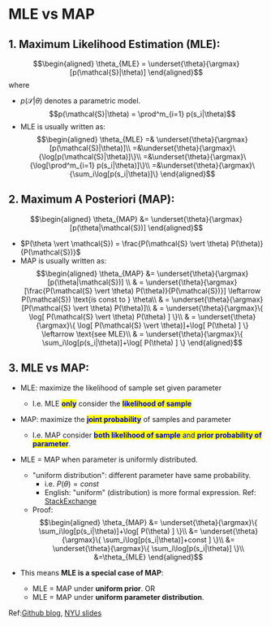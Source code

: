 # MLE vs MAP

## 1. Maximum Likelihood Estimation (MLE):
$$\begin{aligned}
\theta_{MLE} = \underset{\theta}{\argmax}[p(\mathcal{S}|\theta)]
\end{aligned}$$
where 
  - $p(\mathcal{S}|\theta)$ denotes a parametric model. 
  $$p(\mathcal{S}|\theta) = \prod^m_{i=1} p(s_i|\theta)$$
  - MLE is usually written as:
  $$\begin{aligned}
\theta_{MLE} =& \underset{\theta}{\argmax}[p(\mathcal{S}|\theta)]\\
=&\underset{\theta}{\argmax}\{\log[p(\mathcal{S}|\theta)]\}\\
=&\underset{\theta}{\argmax}\{\log[\prod^m_{i=1} p(s_i|\theta)]\}\\
=&\underset{\theta}{\argmax}\{\sum_i\log[p(s_i|\theta)]\}
\end{aligned}$$

## 2. Maximum A Posteriori (MAP):
$$\begin{aligned}
  \theta_{MAP} &= \underset{\theta}{\argmax}[p(\theta|\mathcal{S})]
\end{aligned}$$
  - $P(\theta \vert \mathcal{S}) = \frac{P(\mathcal{S} \vert \theta) P(\theta)}{P(\mathcal{S})}$
  - MAP is usually written as:
  $$\begin{aligned}
  \theta_{MAP} &= \underset{\theta}{\argmax}[p(\theta|\mathcal{S})] \\
  & = \underset{\theta}{\argmax}[\frac{P(\mathcal{S} \vert \theta) P(\theta)}{P(\mathcal{S})}] \leftarrow P(\mathcal{S}) \text{is const to } \theta\\
  & = \underset{\theta}{\argmax}[P(\mathcal{S} \vert \theta) P(\theta)]\\
  & = \underset{\theta}{\argmax}\{ \log[ P(\mathcal{S} \vert \theta) P(\theta) ] \}\\
  & = \underset{\theta}{\argmax}\{ \log[ P(\mathcal{S} \vert \theta)]+\log[ P(\theta) ] \} \leftarrow \text{see MLE}\\
  & = \underset{\theta}{\argmax}\{ \sum_i\log[p(s_i|\theta)]+\log[ P(\theta) ] \}
\end{aligned}$$

## 3. MLE vs MAP:

- MLE: maximize the likelihood of sample set given parameter
  - I.e. MLE <mark style="background-color:yellow;"><font color="#0000dd">**only**</font></mark> consider the <mark style="background-color:yellow;"><font color="#0000dd">**likelihood of sample**</font></mark>
- MAP: maximize the <mark style="background-color:yellow;"><font color="#0000dd">**joint probability**</font></mark> of samples and parameter
  - I.e. MAP consider <mark style="background-color:yellow;"><font color="#0000dd">**both likelihood of sample** and **prior probability of parameter**</font></mark>.


- MLE = MAP when parameter is uniformly distributed. 
  - "uniform distribution": different parameter have same probability.
    - i.e. $P(\theta) = const$
    - English: "uniform" (distribution) is more formal expression. Ref: [StackExchange](https://physics.stackexchange.com/questions/436562/what-is-the-difference-between-uniform-distribution-and-even-distribution)
  - Proof: 
    $$\begin{aligned}
        \theta_{MAP} &= \underset{\theta}{\argmax}\{ \sum_i\log[p(s_i|\theta)]+\log[ P(\theta) ] \}\\
        &= \underset{\theta}{\argmax}\{ \sum_i\log[p(s_i|\theta)]+const ] \}\\
        &= \underset{\theta}{\argmax}\{ \sum_i\log[p(s_i|\theta)] \}\\
        &=\theta_{MLE}
    \end{aligned}$$

- This means **MLE is a special case of MAP**:
  - MLE = MAP under **uniform prior**. OR
  - MLE = MAP under **uniform parameter distribution**.


Ref:[Github blog](https://wiseodd.github.io/techblog/2017/01/01/mle-vs-map/), [NYU slides](https://github.com/davidrosenberg/mlcourse/blob/gh-pages/Lectures/06b.MLE.pdf)